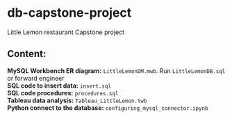 # db-capstone-project
Little Lemon restaurant Capstone project  

## Content:  
**MySQL Workbench ER diagram:** `LittleLemonDM.mwb`. Run `LittleLemonDB.sql` or forward engineer   
**SQL code to insert data:**  `insert.sql`   
**SQL code procedures:**  `procedures.sql`   
**Tableau data analysis:** `Tableau_LittleLemon.twb`    
**Python connect to the database:** `configuring_mysql_connector.ipynb`    








